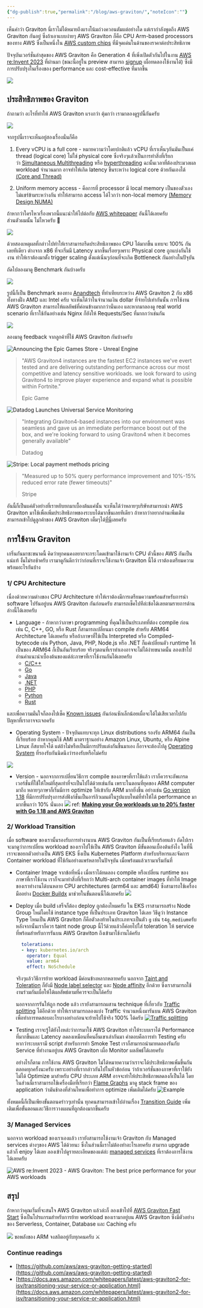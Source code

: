 ```yaml
---
{"dg-publish":true,"permalink":"/blog/aws-graviton/","noteIcon":""}
---
```


เห็นคำว่า Graviton นี่เราไม่ได้หมายถึงแรงโน้มถ่วงควอนตัมแต่อย่างใด แต่เรากำลังพูดถึง AWS Graviton กันอยู่ ซึ่งถ้าเอาแบบง่ายๆ AWS Graviton ก็คือ CPU Arm-based processors ของทาง AWS ซึ่งเป็นหนึ่งใน [AWS custom chips](https://aws.amazon.com/silicon-innovation/) ที่มีจุดเด่นในด้านของราคาต่อประสิทธิภาพ

ปัจจุบันเวอร์ชั่นล่าสุดของ AWS Graviton คือ Generation 4 ที่เพิ่งเปิดตัวกันไปในงาน [AWS re:Invent 2023](https://reinvent.awsevents.com/) ที่ผ่านมา (ขณะนี้อยู่ใน preview สามารถ [signup](https://aws.amazon.com/ec2/instance-types/r8g/) เผื่อทดลองใช้งานได้) ซึ่งมีการปรับปรุงในเรื่องของ performance และ cost-effective ที่มากขึ้น

![](https://cdn.hashnode.com/res/hashnode/image/upload/v1690887859525/77cbdcde-8ab2-4b20-b451-15ee8d19f196.png?auto=compress,format&format=webp)
## ประสิทธิภาพของ Graviton
ถ้าถามว่า อะไรที่ทำให้ AWS Graviton แรงกว่า คุ้มกว่า เรามาลองดูรูปนี้กันครับ

![](https://miro.medium.com/v2/resize:fit:875/1*DnJf_B0U5mhjTrdWvgUxYA.png)

จากรูปนี้เราจะเห็นอยู่สองเรื่องนั่นก็คือ

1. Every vCPU is a full core - หมายความว่าโดยปกติแล้ว vCPU ที่เราเห็นๆกันมันเป็นแค่ thread (logical core) ไม่ใช่ physical core ซึ่งจริงๆแล้วเป็นการทำสิ่งที่เรียกว่า [Simultaneous Multithreading](https://en.wikipedia.org/wiki/Simultaneous_multithreading) หรือ [hyperthreading](https://en.wikipedia.org/wiki/Hyper-threading) ฉะนั้นเวลาที่ต้องประมวลผล workload จำนวนมาก อาจทำให้เกิด latency ขึ้นระหว่าง logical core ด้วยกันเองได้ [(Core and Thread)](https://www.linkedin.com/pulse/understanding-physical-logical-cpus-akshay-deshpande/)

2. Uniform memory access - คือการที่ processor มี local memory เป็นของตัวเอง ไม่แชร์ข้ามระหว่างกัน ทำให้สามารถ access ได้ไวกว่า non-local memory [(Memory Design NUMA)](https://en.wikipedia.org/wiki/Non-uniform_memory_access)

ถ้าหากว่าใครไหวเรื่องพวกนี้แนะนำให้ไปต่อกับ [AWS whitepaper](https://docs.aws.amazon.com/whitepapers/latest/ec2-networking-for-telecom/overview-of-performance-optimization-options.html) อันนี้ได้เลยครับ  
ส่วนตัวผมนั้น ไม่ไหวครับ 🥲

![](https://cdn.hashnode.com/res/hashnode/image/upload/v1704278358907/5ca82b29-9024-4268-be5e-9c97ab8f5b15.png?auto=compress,format&format=webp)

ด้วยสองเหตุผลที่กล่าวไปทำให้เราสามารถรีดประสิทธิภาพของ CPU ได้มากขึ้น แทบจะ 100% กันเลยทีเดียว ต่างจาก x86 ที่จะเริ่มมี Latency มากขึ้นเรื่อยๆเพราะ Physical core ถูกแบ่งกันใช้งาน ทำให้เราต้องมาตั้ง trigger scaling ตั้งแต่เนิ่นๆก่อนที่จะเกิด Bottleneck กันอย่างในปัจุบัน

ถัดไปลองมาดู Benchmark กันบ้างครับ

[![](https://images.anandtech.com/doci/15578/perf-per-usd_575px.png)](https://www.anandtech.com/show/15578/cloud-clash-amazon-graviton2-arm-against-intel-and-amd/9)

รูปนี้ก็เป็น Benchmark ของทาง [Anandtech](https://www.anandtech.com/show/15578/cloud-clash-amazon-graviton2-arm-against-intel-and-amd/9) ที่ทำเทียบระหว่าง AWS Graviton 2 กับ x86 ทั้งทางฝั่ง AMD และ Intel ครับ จะเห็นได้ว่าในจำนวนเงิน dollar ที่จ่ายไปเท่ากันนั้น การใช้งาน AWS Graviton สามารถให้ผลลัพธ์ที่ค่อนข้างมากกว่านั่นเอง และหากมาลองดู real world scenario ที่เราใช้กันอย่างเช่น Nginx ก็ยังให้ Requests/Sec ที่มากกว่าเช่นกัน

[![](https://cdn.hashnode.com/res/hashnode/image/upload/v1704281279881/b7397fb1-8e68-4e0d-ba33-330ee0acf237.png?auto=compress,format&format=webp)](https://www.nginx.com/resources/datasheets/nginx-plus-arm-based-aws-graviton2-amis/)

ลองมาดู feedback จากลูกค้าที่ใช้ AWS Graviton กันบ้างครับ

![Announcing the Epic Games Store - Unreal Engine](https://cdn2.unrealengine.com/UnrealEngine%2FNews%2FAnnouncing+the+Epic+Games+Store%2FFB_EpicGamesStore-1200x630-ca750cd84e1b60d746606db9e5a5ac55f8d27672.jpg)

> "AWS Graviton4 instances are the fastest EC2 instances we've evert tested and are delivering outstanding performance across our most competitive and latency sensitive workloads. we look forward to using Graviton4 to improve player experience and expand what is possible within Fortnite."
> 
> Epic Game

![Datadog Launches Universal Service Monitoring](https://mma.prnewswire.com/media/1730117/Datadog_logo.jpg?p=facebook)

> "Integrating Graviton4-based instances into our environment was seamless and gave us an immediate performance boost out of the box, and we're looking forward to using Graviton4 when it becomes generally available"
> 
> Datadog

![Stripe: Local payment methods pricing](https://b.stripecdn.com/site-statics-srv/assets/assets/img/v3/home/social-9755e0835b1ab1538bddad515c24744b.png)

> "Measured up to 50% query performance improvement and 10%-15% reduced error rate (fewer timeouts)"
> 
> Stripe

อันนี้ก็เป็นแค่ตัวอย่างที่เราหยิบยกมาเบื้องต้นแค่นั้น จะเห็นได้ว่าหลายๆบริษัทสามารถนำ AWS Graviton มาใช้เพื่อเพิ่มประสิทธิภาพของระบบได้มากขึ้นเลยทีเดียว ถ้าหากว่าอยากอ่านเพิ่มเติม สามารถเข้าไปดูลูกค้าของ AWS Graviton เต็มๆได้[ที่นี่](https://aws.amazon.com/ec2/graviton/customers/?ec2-instances-customers-cards.sort-by=item.additionalFields.date-added&ec2-instances-customers-cards.sort-order=desc&awsf.success-story-topic=*all&awsf.content-type=*all&awsf.use-case=*all&awsf.processor=*all&awsf.instance-name=*all&awsf.managed-services=*all&awsf.programming-language=*all&awsf.industry=*all&awsf.region=*all&awsf.year=*all)เลยครับ

## การใช้งาน Graviton
เกริ่นกันมาซะขนาดนี้ คิดว่าทุกคนคงอยากจะกระโดดเข้ามาใช้งานเจ้า CPU ตัวนี้ของ AWS กันเป็นแน่แท้ งั้นไม่รอช้าครับ เรามาดูกันดีกว่าว่าก่อนที่เราจะใช้งานเจ้า Graviton นี้ได้ เราต้องเตรียมความพร้อมอะไรกันบ้าง

### 1/ CPU Architecture
เนื่องด้วยความต่างของ CPU Architecture ทำให้เราต้องมีการเตรียมความพร้อมสำหรับการนำ software ไปรันอยู่บน AWS Graviton กันก่อนครับ สามารถเช็คไปทีล่ะข้อได้เลยตามรายการด้านล่างนี้ได้เลยครับ

- Language - ถ้าหากว่าภาษา programming ที่คุณใช้เป็นประเภทที่ต้อง compile ก่อน เช่น C, C++, GO, หรือ Rust ก็สามารถเปลี่ยนมา compile สำหรับ ARM64 Architecture ได้เลยครับ หรือถ้าภาษาที่ใช้เป็น Interpreted หรือ Compiled-bytecode เช่น Python, Java, PHP, Node.js หรือ .NET ก็แค่เปลี่ยนตัว runtime ให้เป็นของ ARM64 ก็เป็นอันเรียบร้อย จริงๆตอนที่เราทำเองอาจจะไม่ได้ง่ายขนาดนั้น ลองเข้าไปอ่านคำแนะนำเบื้องต้นของแต่ล่ะภาษาที่เราใช้งานกันได้เลยครับ
    - [C/C++](https://github.com/aws/aws-graviton-getting-started/blob/main/c-c++.md)
    - [Go](https://github.com/aws/aws-graviton-getting-started/blob/main/golang.md)
    - [Java](https://github.com/aws/aws-graviton-getting-started/blob/main/java.md)
    - [.NET](https://github.com/aws/aws-graviton-getting-started/blob/main/dotnet.md)
    - [PHP](https://github.com/aws/aws-graviton-getting-started/blob/main/php.md)
    - [Python](https://github.com/aws/aws-graviton-getting-started/blob/main/python.md)
    - [Rust](https://github.com/aws/aws-graviton-getting-started/blob/main/rust.md)

และเพื่อความมั่นใจก็ลองไปเช็ค [Known issues](https://github.com/aws/aws-graviton-getting-started/blob/main/rust.md) กันก่อนซักเล็กน้อยเผื่อจะได้ไม่เสียเวลาไปกับปัญหาที่เราอาจจะเจอครับ

- Operating System - ปัจจุบันแทบจะทุก Linux distributions รองรับ ARM64 กันเป็นที่เรียบร้อย ถ้าหากคุณใช้ AMI มาตราฐานอย่าง Amazon Linux, Ubuntu, หรือ Alpine Linux ก็สบายใจได้ แต่ถ้าไม่หรือเป็นมีการปรับแต่งกันขึ้นมาเอง ก็อาจจะต้องไปดู [Operating System](https://github.com/aws/aws-graviton-getting-started/blob/main/os.md) ที่รองรับกันนิดนึงว่ารองรับหรือไม่ครับ

![](https://cdn.hashnode.com/res/hashnode/image/upload/v1705165594735/5923553b-f025-4da1-ad58-6a827ac259cc.png?auto=compress,format&format=webp)

- Version - นอกจากการเปลี่ยนวิธีการ compile ของภาษาที่เราใช้แล้ว เราก็ควรจะอัพเกรดเวอร์ชั่นที่ใช้ให้ใหม่ที่สุดเท่าที่จะเป็นไปได้ด้วยเช่นกัน เพราะในตอนที่ยุคของ ARM computer มาถึง หลายๆภาษาก็เริ่มมีการ optimize ให้เข้ากับ ARM มากยิ่งขึ้น อย่างเช่น [Go version 1.18](https://tip.golang.org/doc/go1.18) ที่มีการปรับปรุงการส่งฟังก์ชั่นเป็นอาร์กิวเมนต์ในรูปแบบใหม่ที่ทำให้ได้ performance มามากขึ้นกว่า 10% นั่นเอง
    [![](https://cdn.hashnode.com/res/hashnode/image/upload/v1705166990597/c069941d-705c-4952-ac70-4e61a071937b.png?auto=compress,format&format=webp)](https://aws.amazon.com/blogs/compute/making-your-go-workloads-up-to-20-faster-with-go-1-18-and-aws-graviton/)
    ref: [**Making your Go workloads up to 20% faster with Go 1.18 and AWS Graviton**](https://aws.amazon.com/blogs/compute/making-your-go-workloads-up-to-20-faster-with-go-1-18-and-aws-graviton/)
### 2/ Workload Transition
เมื่อ software ของเรานั้นรองรับการทำงานบน AWS Graviton กันเป็นที่เรียบร้อยแล้ว ถัดไปเราจะมาดูว่าการเปลี่ยน workload ของเราไปใช้เป็น AWS Graviton มีขั้นตอนเบื้องต้นยังไง ในที่นี้เราจะขอยกตัวอย่างเป็น AWS EKS ซึ่งเป็น Kubernetes Platform สำหรับบริหารและจัดการ Container workload ที่ใช้กันอย่างแพร่หลายในปัจจุบัน เมื่อพร้อมแล้วเรามาเริ่มกันที่

- Container Image
    จากข้อที่หนึ่ง เมื่อเราได้ทดลอง compile หรือเปลี่ยน runtime ของภาษาที่เราใช้งาน เราก็จะมาทำสิ่งที่เรียกว่า Multi-arch container images ที่ทำให้ Image ของเราทำงานได้บนหลาย CPU architectures (arm64 และ amd64) ซึ่งสามารถใช้เครื่องมืออย่าง [Docker Buildx](https://github.com/docker/buildx#getting-started) มาช่วยในขั้นตอนนี้ได้เลยครับ
    ![](https://cdn.hashnode.com/res/hashnode/image/upload/v1705231794968/8f2220e3-1969-458e-a135-2494fb730a5c.png?auto=compress,format&format=webp)
- Deploy
    เมื่อ build เสร็จก็ต้อง deploy ถูกต้องไหมครับ ใน EKS เราสามารถสร้าง Node Group ใหม่โดยใช้ instance type ที่เป็นประเภท Graviton ได้เลย วิธีดูว่า Instance Type ไหนเป็น AWS Graviton ก็คือตัวลงท้ายในประเภทจะเป็นตัว `g` เช่น `t4g.medium`ครับ หลังจากนั้นเราก็ควร taint node group นี้ไว้ด้วยแล้วก็ค่อยไปใส่ toleration ให้ service ที่พร้อมสำหรับการรันบน AWS Graviton ถึงเข้ามาใช้งานได้ครับ
	
	```yaml
	  tolerations:
	  - key: kubernetes.io/arch
	    operator: Equal
	    value: arm64
	    effect: NoSchedule
	```
    
	จริงๆแล้ววิธีการย้าย workload มีค่อนข้างหลากหลายครับ นอกจาก [Taint and Toleration](https://kubernetes.io/docs/concepts/scheduling-eviction/taint-and-toleration/) ก็ยังมี [Node label selector](https://kubernetes.io/docs/concepts/scheduling-eviction/assign-pod-node/) และ [Node affinity](https://kubernetes.io/docs/tasks/configure-pod-container/assign-pods-nodes-using-node-affinity/) อีกด้วย ซึ่งเราสามารถใช้งานร่วมกันเผื่อให้ได้ผลลัพธ์ตามที่ควรจะเป็นได้ครับ
    
    นอกจากการรันให้ถูก node แล้ว เรายังสามารถผสาน technique ที่เกี่ยวกับ [Traffic splitting](https://gateway-api.sigs.k8s.io/guides/traffic-splitting/) ได้อีกด้วย ทำให้เราสามารถลองแบ่ง Traffic จำนวนหนึ่งมารันบน AWS Graviton เพื่อทำการทดสอบอะไรบางอย่างก่อนจะย้ายไปใช้จริง 100% ได้ครับ
	[![Traffic splitting](https://gateway-api.sigs.k8s.io/images/simple-split.png)](https://gateway-api.sigs.k8s.io/guides/traffic-splitting/)
- Testing
    เราจะรู้ได้ยังไงหล่ะว่าการมาใช้ AWS Graviton ทำให้ระบบเราได้ Performance ที่มากขึ้นและ Latency ลดลงเหมือนที่คนอื่นเขาเล่ากันมา คำตอบคือการทำ Testing ครับ หากว่าระบบเรามี script สำหรับการทำ Smoke Test เราก็สามารถนำมาทดลองรันกับ Service ที่ทำงานอยู่บน AWS Graviton เผื่อ Monitor ผลลัพธ์ได้เลยครับ
    
    อย่างไรก็ตาม การใช้งาน AWS Graviton ไม่ได้หมายความว่าเราจะได้ประสิทธิภาพเพิ่มขึ้นกันตลอดทุกครั้งนะครับ เพราะอย่างที่เรากล่าวกันไปในหัวข้อก่อน ว่าถ้าเวอร์ชั่นของภาษาที่เราใช้ยังไม่ได้ Optimize มาสำหรับ CPU ประเภท ARM อาจจะทำให้ประสิทธิภาพลดลงก็เป็นได้ โดยในส่วนนี้เราสามารถใช้เครื่องมือที่เรียกว่า [Flame Graphs](https://github.com/brendangregg/FlameGraph) มาดู stack frame ของ application ว่ามันช้าลงที่ส่วนไหนเพื่อทำการ optimize เพิ่มเติมได้ครับ
    ![Example](https://camo.githubusercontent.com/f60e00d56db631b9dba6be09615d0486760b7d38fee89021171134e340ba0495/687474703a2f2f7777772e6272656e64616e67726567672e636f6d2f466c616d654772617068732f6370752d626173682d666c616d6567726170682e737667)

ทั้งหมดนี้ก็เป็นเพียงขั้นตอนคร่าวๆเท่านั้น ทุกคนสามารถเข้าไปอ่านเรื่อง [Transition Guide](https://github.com/docker/buildx#getting-started) เพิ่มเติมเพื่อขั้นตอนและวิธีการวางแผนที่ถูกต้องมากขึ้นครับ

### 3/ Managed Services
นอกจาก workload ของเราเองแล้ว เรายังสามารถใช้งานเจ้า Graviton กับ Managed services ต่างๆของ AWS ได้ด้วยนะ ซึ่งในส่วนนี้เราไม่ต้องทำอะไรเลยครับ สามารถ upgrade แล้วก็ enjoy ได้เลย ลองเข้าไปดูรายละเอียดของแต่ล่ะ [managed services](https://github.com/aws/aws-graviton-getting-started/blob/main/managed_services.md) ที่เราต้องการใช้งานได้เลยครับ

![AWS re:Invent 2023 - AWS Graviton: The best price performance for your AWS workloads](https://cdn.hashnode.com/res/hashnode/image/upload/v1705073904825/0d550f44-b131-46e3-abc0-5ef578751593.png?auto=compress,format&format=webp)

## สรุป
ถ้าหากว่าคุณเริ่มที่จะสนใจ AWS Graviton แล้วล่ะก็ ลองเข้าไปที่ [AWS Graviton Fast Start](https://aws.amazon.com/ec2/graviton/fast-start/) ซึ่งเป็นโปรแกรมสำหรับการย้าย workload ของเรามาอยู่บน AWS Graviton ซึ่งมีตัวอย่างของ Serverless, Container, Database และ Caching ครับ

[![](https://cdn.hashnode.com/res/hashnode/image/upload/v1705166657744/dc5fdaa3-0333-4295-bec5-3fd059e67a16.png?auto=compress,format&format=webp)](https://aws.amazon.com/ec2/graviton/fast-start/)
ขอพลังของ ARM จงสถิตอยู่กับทุกคนครับ ⚔️
### Continue readings
- [https://github.com/aws/aws-graviton-getting-started](https://github.com/aws/aws-graviton-getting-started)
- [https://docs.aws.amazon.com/whitepapers/latest/aws-graviton2-for-isv/transitioning-your-service-or-application.html](https://docs.aws.amazon.com/whitepapers/latest/aws-graviton2-for-isv/transitioning-your-service-or-application.html)
